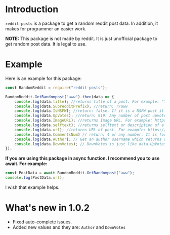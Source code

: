 # Introduction

`reddit-posts` is a package to get a random reddit post data. In addition, it makes for programmer an easier work.

**NOTE:** This package is not made by reddit. It is just unofficial package to get random post data. It is legal to use.

# Example

Here is an example for this package:

```js
const RandomReddit = require("reddit-posts");

RandomReddit.GetRandompost("aww").then(data => {
 	console.log(data.title); //returns title of a post. For example: "This is just an example!"
    console.log(data.SubredditPrefix); //return: r/aww
    console.log(data.IsNSFW); //return: false. If it is a NSFW post it will return true.
    console.log(data.UpVotes); //return: 919. Any number of post upvotes.
    console.log(data.ImageURL); //returns Image URL. For example: https://i.imgur.com/Example.jpg
    console.log(data.selftext); //returns selftext or description of a post. (String)
    console.log(data.url); //returns URL of post. For example: https://reddit.com/r/aww/comments/random/example/
    console.log(data.CommentsNum) // return: 4 or any number. It is for total comments number.
    console.log(data.Author); // Get an author username which returns a string.
    console.log(data.DownVotes); // DownVotes is just like data.UpVotes example and it returns number.
});
```



**If you are using this package in async function. I recommend you to use await. For example:**

```js
const PostData = await RandomReddit.GetRandompost("aww");
console.log(PostData.url);
```

I wish that example helps.



# What's new in 1.0.2

- Fixed auto-complete issues.
- Added new values and they are: `Author` and `DownVotes` 
